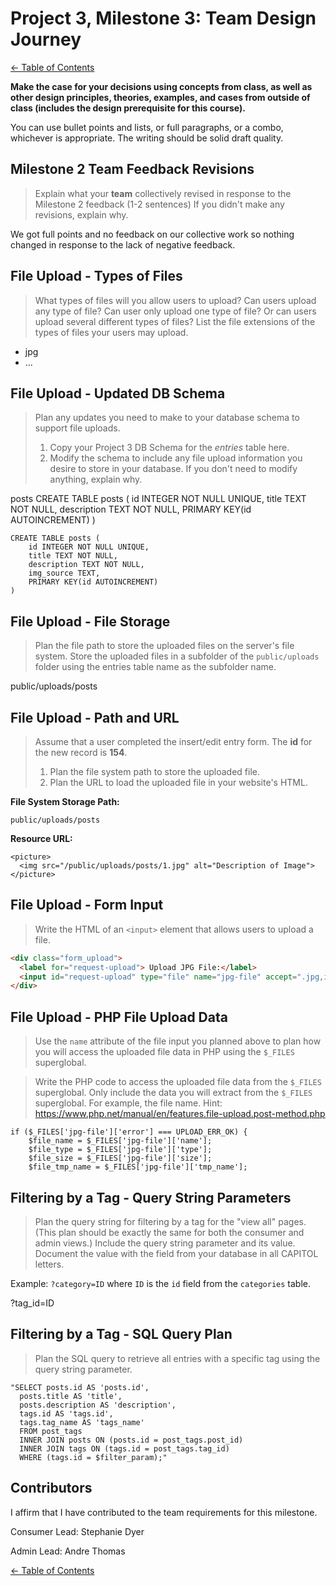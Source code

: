# Project 3, Milestone 3: **Team** Design Journey

[← Table of Contents](design-journey.md)

**Make the case for your decisions using concepts from class, as well as other design principles, theories, examples, and cases from outside of class (includes the design prerequisite for this course).**

You can use bullet points and lists, or full paragraphs, or a combo, whichever is appropriate. The writing should be solid draft quality.


## Milestone 2 Team Feedback Revisions
> Explain what your **team** collectively revised in response to the Milestone 2 feedback (1-2 sentences)
> If you didn't make any revisions, explain why.

We got full points and no feedback on our collective work so nothing changed in response to the lack of negative feedback.

## File Upload - Types of Files
> What types of files will you allow users to upload?
> Can users upload any type of file? Can user only upload one type of file?
> Or can users upload several different types of files?
> List the file extensions of the types of files your users may upload.

- jpg
- ...


## File Upload - Updated DB Schema
> Plan any updates you need to make to your database schema to support file uploads.
>
> 1. Copy your Project 3 DB Schema for the _entries_ table here.
> 2. Modify the schema to include any file upload information you desire to store in your database.
>    If you don't need to modify anything, explain why.

posts
CREATE TABLE posts (
    id INTEGER NOT NULL UNIQUE,
    title TEXT NOT NULL,
    description TEXT NOT NULL,
    PRIMARY KEY(id AUTOINCREMENT)
)

```
CREATE TABLE posts (
    id INTEGER NOT NULL UNIQUE,
    title TEXT NOT NULL,
    description TEXT NOT NULL,
    img_source TEXT,
    PRIMARY KEY(id AUTOINCREMENT)
)
```


## File Upload - File Storage
> Plan the file path to store the uploaded files on the server's file system.
> Store the uploaded files in a subfolder of the `public/uploads` folder using the entries table name as the subfolder name.

public/uploads/posts



## File Upload - Path and URL
> Assume that a user completed the insert/edit entry form.
> The **id** for the new record is **154**.
>
> 1. Plan the file system path to store the uploaded file.
> 2. Plan the URL to load the uploaded file in your website's HTML.

**File System Storage Path:**

```
public/uploads/posts
```

**Resource URL:**

```
<picture>
  <img src="/public/uploads/posts/1.jpg" alt="Description of Image">
</picture>
```


## File Upload - Form Input
> Write the HTML of an `<input>` element that allows users to upload a file.

```html
<div class="form_upload">
  <label for="request-upload"> Upload JPG File:</label>
  <input id="request-upload" type="file" name="jpg-file" accept=".jpg,image/jpg+xml">
</div>
```


## File Upload - PHP File Upload Data
> Use the `name` attribute of the file input you planned above to plan how you will
> access the uploaded file data in PHP using the `$_FILES` superglobal.

> Write the PHP code to access the uploaded file data from the `$_FILES` superglobal.
> Only include the data you will extract from the `$_FILES` superglobal. For example, the file name.
> Hint: <https://www.php.net/manual/en/features.file-upload.post-method.php>

```
if ($_FILES['jpg-file']['error'] === UPLOAD_ERR_OK) {
    $file_name = $_FILES['jpg-file']['name'];
    $file_type = $_FILES['jpg-file']['type'];
    $file_size = $_FILES['jpg-file']['size'];
    $file_tmp_name = $_FILES['jpg-file']['tmp_name'];

```


## Filtering by a Tag - Query String Parameters
> Plan the query string for filtering by a tag for the "view all" pages.
> (This plan should be exactly the same for both the consumer and admin views.)
> Include the query string parameter and its value.
> Document the value with the field from your database in all CAPITOL letters.

Example: `?category=ID` where `ID` is the `id` field from the `categories` table.

?tag_id=ID


## Filtering by a Tag - SQL Query Plan
> Plan the SQL query to retrieve all entries with a specific tag using the query string parameter.

```
"SELECT posts.id AS 'posts.id',
  posts.title AS 'title',
  posts.description AS 'description',
  tags.id AS 'tags.id',
  tags.tag_name AS 'tags_name'
  FROM post_tags
  INNER JOIN posts ON (posts.id = post_tags.post_id)
  INNER JOIN tags ON (tags.id = post_tags.tag_id)
  WHERE (tags.id = $filter_param);"
```


## Contributors

I affirm that I have contributed to the team requirements for this milestone.

Consumer Lead: Stephanie Dyer

Admin Lead: Andre Thomas


[← Table of Contents](design-journey.md)
